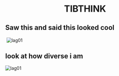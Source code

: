
<h1 align="center">TIBTHINK</h1>

## Saw this and said this looked cool

<p>&nbsp;<img align="center" src="https://github-readme-stats.vercel.app/api?username=tibthink&show_icons=true&count_private=true&theme=radical" alt="lag01" /></p>

## look at how diverse i am 
<p><img align="center" src="https://github-readme-stats.vercel.app/api/top-langs/?username=tibthink&layout=compact" alt="lag01" /></p>

